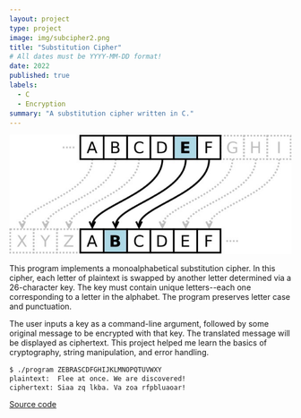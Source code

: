 ```yaml
---
layout: project
type: project
image: img/subcipher2.png
title: "Substitution Cipher"
# All dates must be YYYY-MM-DD format!
date: 2022
published: true
labels:
  - C
  - Encryption
summary: "A substitution cipher written in C."
---
```

<p align="center">
  <img class="img-fluid" src="../img/subcipher3.jpeg">
</p>

This program implements a monoalphabetical substitution cipher. In this cipher, each letter of plaintext is swapped by another letter determined via a 26-character key. The key must contain unique letters--each one corresponding to a letter in the alphabet. The program preserves letter case and punctuation.

The user inputs a key as a command-line argument, followed by some original message to be encrypted with that key. The translated message will be displayed as ciphertext. This project helped me learn the basics of cryptography, string manipulation, and error handling.

```
$ ./program ZEBRASCDFGHIJKLMNOPQTUVWXY
plaintext:  Flee at once. We are discovered!
ciphertext: Siaa zq lkba. Va zoa rfpbluaoar!
```
[Source code](https://github.com/jamesgphan/subcipher)
